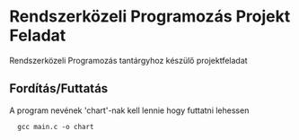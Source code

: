 # Rendszerközeli Programozás Projekt Feladat

Rendszerközeli Programozás tantárgyhoz készülő projektfeladat


## Fordítás/Futtatás

A program nevének 'chart'-nak kell lennie hogy futtatni lehessen

```
  gcc main.c -o chart
```